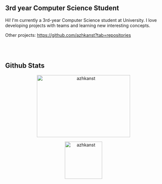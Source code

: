 
## 3rd year Computer Science Student
Hi! I'm currently a 3rd-year Computer Science student at University. I love developing projects with teams and learning new interesting concepts.
<br/>

Other projects: https://github.com/azhkanst?tab=repositories

<br/>
<br/>

## Github Stats
<p align="center">
  <img src="https://github-readme-stats.vercel.app/api?username=azhkanst&show_icons=true&theme=dark&locale=en" alt="azhkanst" width="300" height="200"/>
  
</p>
<p align="center"> <img src="https://komarev.com/ghpvc/?username=azhkanst&label=Profile%20Visitors&color=74cb83&style=flat" alt="azhkanst" width="120"/> </p>
